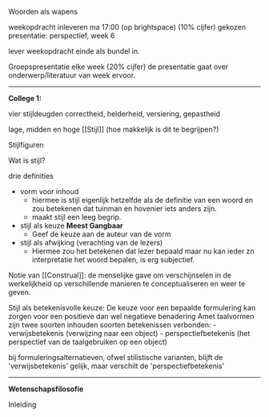 
Woorden als wapens

weekopdracht inleveren ma 17:00 (op brightspace) (10% cijfer)
gekozen presentatie: perspectief, week 6

lever weekopdracht einde als bundel in.


Groepspresentatie elke week (20% cijfer)
	de presentatie gaat over onderwerp/literatuur van week ervoor.

---

**College 1:**

vier stijldeugden
	correctheid, helderheid, versiering, gepastheid

lage, midden en hoge [[Stijl]]
(hoe makkelijk is dit te begrijpen?)

Stijlfiguren

Wat is stijl?

drie definities
- vorm voor inhoud 
	- hiermee is stijl eigenlijk hetzelfde als de definitie van een woord en zou betekenen dat tuinman en hovenier iets anders zijn.
	- maakt stijl een leeg begrip.
- stijl als keuze **Meest Gangbaar**
	- Geef de keuze aan de auteur van de vorm
- stijl als afwijking (verachting van de lezers)
	- Hiermee zou het betekenen dat lezer bepaald maar nu kan ieder zn interpretatie het woord bepalen, is erg subjectief.

Notie van [[Construal]]: de menselijke gave om verschijnselen in de werkelijkheid op verschillende manieren te conceptualiseren en weer te geven.

Stijl als betekenisvolle keuze:
	De keuze voor een bepaalde formulering kan zorgen voor een positieve dan wel negatieve benadering
	Amet taalvormen zijn twee soorten inhouden soorten betekenissen verbonden:
		- verwijsbetekenis (verwijzing naar een object)
		- perspectiefbetekenis (het perspectief van de taalgebruiken op een object)

bij formuleringsalternatieven, ofwel stilistische varianten, blijft de 'verwijsbetekenis' gelijk, maar verschilt de 'perspectiefbetekenis'

----

**Wetenschapsfilosofie**

Inleiding



